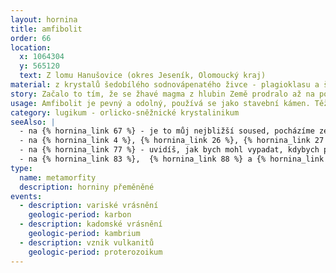 ```yaml
---
layout: hornina
title: amfibolit
order: 66
location:
  x: 1064304
  y: 565120
  text: Z lomu Hanušovice (okres Jeseník, Olomoucký kraj)
material: z krystalů šedobílého sodnovápenatého živce - plagioklasu a šedočerného amfibolu, křemene a titanitu
story: Začalo to tím, že se žhavé magma z hlubin Země prodralo až na povrch. Nevíme přesně, kdy se to stalo - jisté je, že to muselo být dříve než v devonu. Vznikaly vulkány, z nichž při erupcích vytékala láva a vyletovaly sopečné bomby a prach. Magma bylo bazické - obsahovalo málo SiO2. Ztuhnutím lávy proto vznikaly bazaltoidní horniny (čediče a čedičům podobné). Ze sopečných bomb a popela vznikaly bazické tufy. Pozdějí nastalo kadomské vrásnění, které zatlačilo vyvřeliny hluboko pod povrch Země, kde je vysoká teplota a velký tlak. Hornina se novým podmínkám přizpůsobila - změnilo se její minerální složení a struktura - vzniknul amfibolit. Do blízkosti amfibolitu pronikla žhavá  tělesa hlubinných vyvřelin, která jeho složení také ovlivnila. Menší žíly magmatu pronikly přímo do amfibolitů. Jedna taková světlá žíla je vidět i na našem vzorku.
usage: Amfibolit je pevný a odolný, používá se jako stavební kámen. Těží se v lomu, drtí se na menší kousky, které se pak třídí podle velikosti. Přidává se do betonových a asfaltových směsí pro stavební účely. 
category: lugikum - orlicko-sněžnické krystalinikum
seeAlso: |
  - na {% hornina_link 67 %} - je to můj nejbližší soused, pocházíme ze stejného lomu a máme společnou historii; rozdíl mezi námi je v tom, že já jsem byl původně vyvřelinou a on sedimentem
  - na {% hornina_link 4 %}, {% hornina_link 26 %}, {% hornina_link 27 %}, {% hornina_link 57 %}, {% hornina_link 70 %} a {% hornina_link 96 %}  - uvidíš, jak jsem asi mohl vypadat, kdybych neprošel metamorfózou
  - na {% hornina_link 77 %} - uvidíš, jak bych mohl vypadat, kdybych prošel metamorfózou při nižší teplotě a tlaku - to bych se nestal amfibolitem, ale zelenou břidlicí
  - na {% hornina_link 83 %},  {% hornina_link 88 %} a {% hornina_link 95 %} - uvidíš, že amfibolity najdeš na různých místech a mohou vypadat i jinak než já
type:
  name: metamorfity
  description: horniny přeměněné
events:
  - description: variské vrásnění
    geologic-period: karbon
  - description: kadomské vrásnění
    geologic-period: kambrium
  - description: vznik vulkanitů
    geologic-period: proterozoikum
---
```


